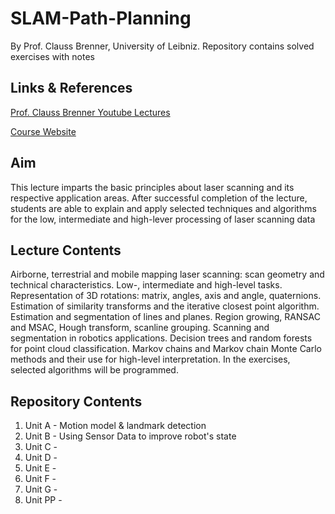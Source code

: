 # SLAM-Path-Planning
By Prof. Clauss Brenner, University of Leibniz. Repository contains solved exercises with notes

## Links & References
[Prof. Clauss Brenner Youtube Lectures](https://www.youtube.com/watch?v=B2qzYCeT9oQ&list=PLpUPoM7Rgzi_7YWn14Va2FODh7LzADBSm&index=1)

[Course Website](https://www.ikg.uni-hannover.de/en/studies/courses/slam-and-path-planning/)

## Aim
This lecture imparts the basic principles about laser scanning and its respective application areas. After successful completion of the lecture, students are able to explain and apply selected techniques and algorithms for the low, intermediate and high-lever processing of laser scanning data

## Lecture Contents
Airborne, terrestrial and mobile mapping laser scanning: scan geometry and technical characteristics. Low-, intermediate and high-level tasks. Representation of 3D rotations: matrix, angles, axis and angle, quaternions. Estimation of similarity transforms and the iterative closest point algorithm. Estimation and segmentation of lines and planes. Region growing, RANSAC and MSAC, Hough transform, scanline grouping. Scanning and segmentation in robotics applications. Decision trees and random forests for point cloud classification. Markov chains and Markov chain Monte Carlo methods and their use for high-level interpretation. In the exercises, selected algorithms will be programmed.

## Repository Contents
1. Unit A - Motion model & landmark detection
2. Unit B - Using Sensor Data to improve robot's state
3. Unit C - 
4. Unit D - 
5. Unit E - 
6. Unit F - 
7. Unit G - 
8. Unit PP - 






